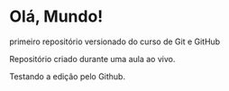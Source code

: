 # Olá, Mundo!
 primeiro repositório versionado do curso de Git e GitHub

 Repositório criado durante uma aula ao vivo.
 
 Testando a edição pelo Github.
